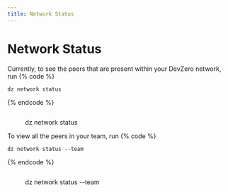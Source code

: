 ```yaml
---
title: Network Status
---
```

# Network Status

Currently, to see the peers that are present within your DevZero network, run
{% code %}
```
dz network status
```
{% endcode %}

<figure><img src="../.gitbook/assets/net-status.png" alt=""><figcaption><p>dz network status</p></figcaption></figure>

To view all the peers in your team, run
{% code %}
```
dz network status --team
```
{% endcode %}

<figure><img src="../.gitbook/assets/net-status-team.png" alt=""><figcaption><p>dz network status --team</p></figcaption></figure>

